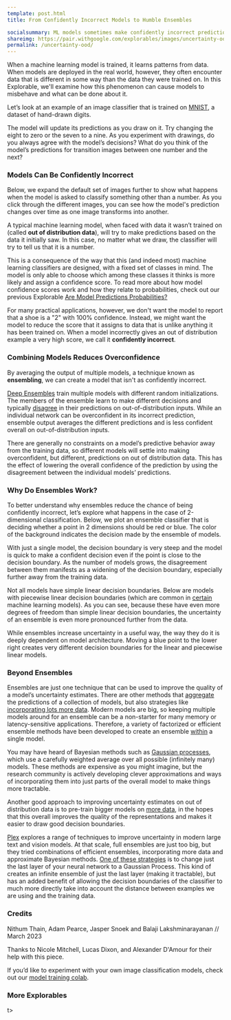 ```yaml
---
template: post.html
title: From Confidently Incorrect Models to Humble Ensembles

socialsummary: ML models sometimes make confidently incorrect predictions when they encounter out of distribution data. Ensembles of models can make better predictions by averaging away mistakes.
shareimg: https://pair.withgoogle.com/explorables/images/uncertainty-ood.png
permalink: /uncertainty-ood/
---
```


When a machine learning model is trained, it learns patterns from data. When models are deployed in the real world, however, they often encounter data that is different in some way than the data they were trained on. In this Explorable, we'll examine how this phenomenon can cause models to misbehave and what can be done about it.

Let’s look at an example of an image classifier that is trained on <a href="https://en.wikipedia.org/wiki/MNIST_database" target="_blank">MNIST</a>, a dataset of hand-drawn digits. 

<div id='paint-container-iid'></div>

The model will update its predictions as you draw on it. Try changing the eight to zero or the seven to a nine. As you experiment with drawings, do you always agree with the model’s decisions? What do you think of the model’s predictions for transition images between one number and the next?


### Models Can Be Confidently Incorrect

Below, we expand the default set of images further to show what happens when the model is asked to classify something other than a number. As you click through the different images, you can see how the model's prediction changes over time as one image transforms into another.

<div id='paint-container-ood'></div>

A typical machine learning model, when faced with data it wasn’t trained on (called **out of distribution data**), will try to make predictions based on the data it initially saw. In this case, no matter what we draw, the classifier will try to tell us that it is a number. 

This is a consequence of the way that this (and indeed most) machine learning classifiers are designed, with a fixed set of classes in mind. The model is only able to choose which among these classes it thinks is more likely and assign a confidence score. To read more about how model confidence scores work and how they relate to probabilities, check out our previous Explorable <a href="https://pair.withgoogle.com/explorables/uncertainty-calibration/" target="_blank">Are Model Predictions Probabilities?</a>

For many practical applications, however, we don't want the model to report that a shoe is a "2" with 100% confidence. Instead, we might want the model to reduce the score that it assigns to data that is unlike anything it has been trained on. When a model incorrectly gives an out of distribution example a very high score, we call it **confidently incorrect**. 

### Combining Models Reduces Overconfidence

By averaging the output of multiple models, a technique known as **ensembling**, we can create a model that isn't as confidently incorrect. 

<div id='mnist-ensemble'></div> 

<a href="https://arxiv.org/abs/1612.01474" target="_blank">Deep Ensembles</a> train multiple models with different random initializations. The members of the ensemble learn to make different decisions and typically <a href="https://arxiv.org/abs/1912.02757" target="_blank">disagree</a> in their predictions on out-of-distribution inputs. While an individual network can be overconfident in its incorrect prediction, ensemble output averages the different predictions and is less confident overall on out-of-distribution inputs. 

There are generally no constraints on a model’s predictive behavior away from the training data, so different models will settle into making overconfident, but different, predictions on out of distribution data. This has the effect of lowering the overall confidence of the prediction by using the disagreement between the individual models’ predictions. 

### Why Do Ensembles Work?

To better understand why ensembles reduce the chance of being confidently incorrect, let’s explore what happens in the case of 2-dimensional classification. Below, we plot an ensemble classifier that is deciding whether a point in 2 dimensions should be red or blue. The color of the background indicates the decision made by the ensemble of models. 

<div id='ensemble-2d-linear'></div>

With just a <span class='button'>single model</span>, the decision boundary is very steep and the model is quick to make a confident decision even if the point is close to the decision boundary. As the number of models <span class='button'>grows</span>, the disagreement between them manifests as a widening of the decision boundary, especially further away from the training data. 

Not all models have simple linear decision boundaries. Below are models with piecewise linear decision boundaries (which are common in <a href="https://en.wikipedia.org/wiki/Rectifier_(neural_networks)" target="_blank">certain</a> machine learning models). As you can see, because these have even more degrees of freedom than simple linear decision boundaries, the uncertainty of an ensemble is even more pronounced further from the data.

<div id='ensemble-2d-piecewise'></div>

While ensembles increase uncertainty in a useful way, the way they do it is deeply dependent on model architecture. <span class='button'>Moving</span> a blue point to the lower right creates very different decision boundaries for the linear and piecewise linear models. 

### Beyond Ensembles

Ensembles are just one technique that can be used to improve the quality of a model’s uncertainty estimates. There are other methods that <a href="https://www.tensorflow.org/tutorials/understanding/sngp" target="_blank">aggregate</a> the predictions of a collection of models, but also strategies like <a href="https://arxiv.org/abs/2103.00020" target="_blank">incorporating lots more data</a>. Modern models are big, so keeping multiple models around for an ensemble can be a non-starter for many memory or latency-sensitive applications.  Therefore, a variety of factorized or efficient ensemble methods have been developed to create an ensemble <a href="https://arxiv.org/pdf/2002.06715.pdf" target="_blank">within</a> a single model.

You may have heard of Bayesian methods such as <a href="https://www.tensorflow.org/tutorials/understanding/sngp" target="_blank">Gaussian processes</a>, which use a carefully weighted average over all possible (infinitely many) models.  These methods are expensive as you might imagine, but the research community is actively developing clever approximations and ways of incorporating them into just parts of the overall model to make things more tractable.

Another good approach to improving uncertainty estimates on out of distribution data is to pre-train bigger models on <a href="https://proceedings.mlr.press/v162/fang22a/fang22a.pdf" target="_blank">more data</a>, in the hopes that this overall improves the quality of the representations and makes it easier to draw good decision boundaries.

<a href="https://ai.googleblog.com/2022/07/towards-reliability-in-deep-learning.html" target="_blank">Plex</a> explores a range of techniques to improve uncertainty in modern large text and vision models. At that scale, full ensembles are just too big, but they tried combinations of efficient ensembles, incorporating more data and approximate Bayesian methods. <a href="https://arxiv.org/abs/2205.00403" target="_blank">One of these strategies</a> is to change just the last layer of your neural network to a Gaussian Process. This kind of creates an infinite ensemble of just the last layer (making it tractable), but has an added benefit of allowing the decision boundaries of the classifier to much more directly take into account the distance between examples we are using and the training data. 

### Credits

Nithum Thain, Adam Pearce, Jasper Snoek and Balaji Lakshminarayanan // March 2023

Thanks to Nicole Mitchell, Lucas Dixon, and Alexander D'Amour for their help with this piece.

If you’d like to experiment with your own image classification models, check out our <a href="https://colab.research.google.com/github/PAIR-code/ai-explorables/blob/master/server-side/uncertainty-ood/mnist-tfjs.ipynb" target="_blank">model training colab</a>.
 
### More Explorables

<p id='recirc'></p>

<div class='recirc-feedback-form'></div>

<script type='module'>
  import npyjs from '../third_party/npyjs.js' 
  window.npyjs = npyjs
</script>

<link rel="stylesheet" href="style.css">
<script src='../third_party/d3_.js'></script>
t>
<script src='../third_party/d3-scale-chromatic.v1.min.js'></script>

<script src="https://cdn.jsdelivr.net/npm/@tensorflow/tfjs@2.0.0/dist/tf.min.js"></script>

<script src='util.js'></script>
<script src='draw_canvas_image_picker.js'></script>
<script src='draw_canvas_mnist_single.js'></script>
<script src='draw_canvas_mnist_ensemble.js'></script>
<script src='draw_2d.js'></script>

<script src='init.js'></script>

<script src='../third_party/swoopy-drag.js'></script>

<script src='swoopy.js'></script>

<script src='../third_party/recirc.js'></script>